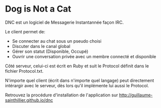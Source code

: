Dog is Not a Cat
===

DNC est un logiciel de Messagerie Instantannée façon IRC.


Le client permet de:
  - Se connecter au chat sous un pseudo choisi
  - Discuter dans le canal global
  - Gérer son statut (Disponible, Occupé)
  - Ouvrir une conversation privée avec un membre connecté et disponible
  

Côté serveur, celui-ci est écrit en Ruby et suit le Protocol définit dans le fichier Protocol.txt.

N'importe quel client (écrit dans n'importe quel langage) peut directement intérargir avec le serveur, dès lors qu'il implémente lui aussi le Protocol.

Retrouvez la procédure d'installation de l'application sur http://guillaume-sainthillier.github.io/dnc
